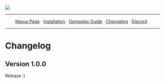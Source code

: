 <a href="https://www.nexusmods.com/newvegas/mods/81063"><img src="https://staticdelivery.nexusmods.com/mods/130/images/81063/81063-1683589677-1049224095.png" target="_blank"></a>

---

<p align="center">
  <a href="https://www.nexusmods.com/newvegas/mods/81063">Nexus Page</a> ·
  <a href="README.md">Installation</a> ·
  <a href="GAMEPLAY.md">Gameplay Guide</a> ·
  <a href="CHANGELOG.md">Changelog</a> ·
  <a href="https://discord.gg/SZGAXZYtHf">Discord</a> .
</p>

---

# Changelog

## Version 1.0.0

Release :)

